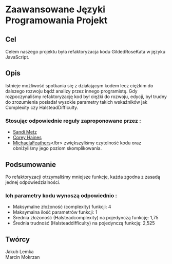 # Zaawansowane Języki Programowania Projekt

## Cel

Celem naszego projektu była refaktoryzacja kodu GildedRoseKata w języku JavaScript.

## Opis

Istnieje możliwość spotkania się z działającym kodem lecz ciężkim do dalszego rozwoju bądź analizy przez innego programistę. 
Gdy rozpoczynaliśmy refaktoryzację kod był ciężki do rozwoju, edycji, był trudny do zrozumienia posiadał wysokie parametry takich wskaźników jak Complexity czy HalsteadDifficulty. 

### Stosując odpowiednie reguły zaproponowane przez :
- [Sandi Metz](https://www.youtube.com/watch?v=npOGOmkxuio)
- [Corey Haines](http://www.r-5.org/files/books/computers/languages/ruby/main/Corey_Haines-The_Four_Rules_of_Simple_Design-EN.pdf)
-	[MichaelaFeathers](https://pl.wikipedia.org/wiki/SOLID_(programowanie_obiektowe))</br>
zwiększyliśmy czytelność kodu oraz obniżyliśmy jego poziom skomplikowania.

## Podsumowanie 

Po refaktoryzacji otrzymaliśmy mniejsze funkcje, każda zgodna z zasadą jednej odpowiedzialności.
### Ich parametry kodu wynoszą odpowiednio :
-	Maksymalne złożoność (complexity) funkcji: 4
-	Maksymalna ilość parametrów funkcji: 1
-	Średnia złożoność (Halsteadcomplexity) na pojedynczą funkcję: 1,75
-	Średnia trudność (Halsteaddifficulty) na pojedynczą funkcję: 2,525

## Twórcy

Jakub Lemka </br>
Marcin Mokrzan </br>
